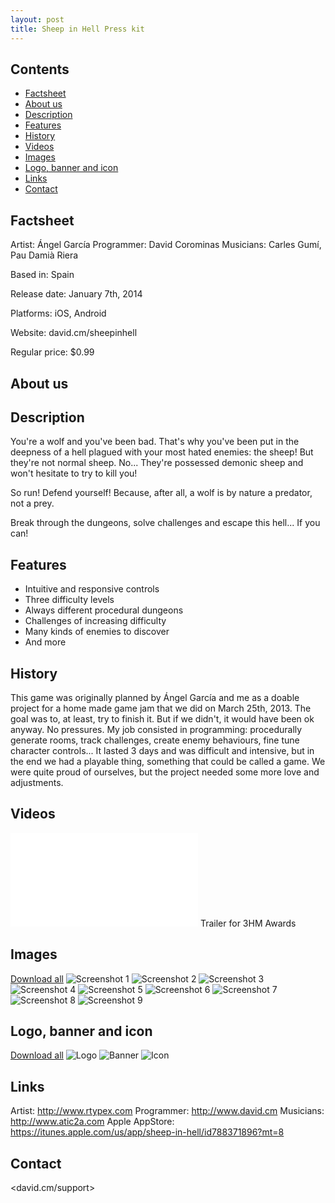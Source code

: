 ```yaml
---
layout: post
title: Sheep in Hell Press kit
---
```


Contents
--------

- [Factsheet](#factsheet)
- [About us](#aboutus)
- [Description](#description)
- [Features](#features)
- [History](#history)
- [Videos](#videos)
- [Images](#images)
- [Logo, banner and icon](#logobannericon)
- [Links](#links)
- [Contact](#contact)

<a id="factsheet"></a>
Factsheet
---------

Artist: Ángel García
Programmer: David Corominas
Musicians: Carles Gumí, Pau Damià Riera

Based in: Spain

Release date: January 7th, 2014

Platforms: iOS, Android

Website: david.cm/sheepinhell

Regular price: $0.99

<a id="factsheet"></a>
About us
--------

<a id="description"></a>
Description
-----------

You're a wolf and you've been bad. That's why you've been put in the deepness of a hell plagued with your most hated enemies: the sheep! But they're not normal sheep. No... They're possessed demonic sheep and won't hesitate to try to kill you!

So run! Defend yourself! Because, after all, a wolf is by nature a predator, not a prey.

Break through the dungeons, solve challenges and escape this hell... If you can!

<a id="features"></a>
Features
--------

- Intuitive and responsive controls
- Three difficulty levels
- Always different procedural dungeons
- Challenges of increasing difficulty
- Many kinds of enemies to discover
- And more

<a id="history"></a>
History
-------

This game was originally planned by Ángel García and me as a doable project for a home made game jam that we did on March 25th, 2013. The goal was to, at least, try to finish it. But if we didn't, it would have been ok anyway. No pressures. My job consisted in programming: procedurally generate rooms, track challenges, create enemy behaviours, fine tune character controls... It lasted 3 days and was difficult and intensive, but in the end we had a playable thing, something that could be called a game. We were quite proud of ourselves, but the project needed some more love and adjustments.

<a id="videos"></a>
Videos
------

<iframe id="video" frameborder="0" src="//www.youtube-nocookie.com/embed/kSNr3nP3Iy8?rel=0" allowfullscreen></iframe>
Trailer for 3HM Awards

<a id="images"></a>
Images
------

[Download all](screenshots.zip)
![Screenshot 1](screenshot1.png)
![Screenshot 2](screenshot2.png)
![Screenshot 3](screenshot3.png)
![Screenshot 4](screenshot4.png)
![Screenshot 5](screenshot5.png)
![Screenshot 6](screenshot6.png)
![Screenshot 7](screenshot7.png)
![Screenshot 8](screenshot8.png)
![Screenshot 9](screenshot9.png)

<a id="logobannericon"></a>
Logo, banner and icon
---------------------

[Download all](logos.zip)
![Logo](logo.png)
![Banner](banner.png)
![Icon](icon.png)

<a id="links"></a>
Links
-----

Artist: <http://www.rtypex.com>
Programmer: <http://www.david.cm>
Musicians: <http://www.atic2a.com>
Apple AppStore: <https://itunes.apple.com/us/app/sheep-in-hell/id788371896?mt=8>

<a id="contact"></a>
Contact
-------

<david.cm/support>
